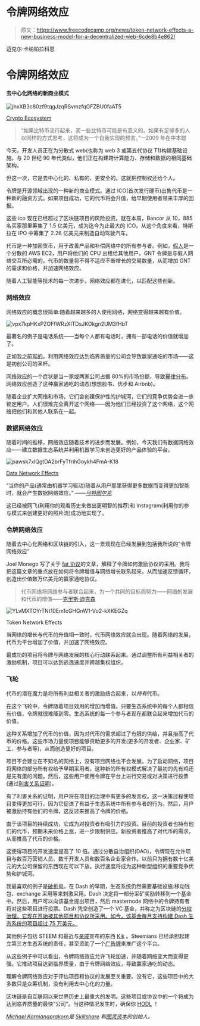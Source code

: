 # 令牌网络效应

> 原文：<https://www.freecodecamp.org/news/token-network-effects-a-new-business-model-for-a-decentralized-web-6cde8b4e862/>

迈克尔·卡纳帕拉科恩

# **令牌网络效应**

#### 去中心化网络的新商业模式

![jhxXB3c80zf9tqgJzqRSvmzfqGFZBU0faAT5](img/fc62a40bec55f208b1d61a96b64996f9.png)

[Crypto Ecosystem](https://medium.com/birds-view/mapping-the-decentralized-world-of-tomorrow-5bf36b973203?mc_cid=2a1bdd790c&mc_eid=7da9426d1d)

> “如果比特币流行起来，买一些比特币可能是有意义的。如果有足够多的人以同样的方式思考，这将成为一个自我实现的预言。”—2009 年在中本聪

今天，开发人员正在为分散式 web(也称为 web 3 或第五代协议 T1)构建基础设施。与 20 世纪 90 年代类似，他们正在构建跨计算能力、存储和数据的相同基础架构。

但这一次，它是去中心化的、私有的、更安全的。这就把控制权还给个人。

令牌是开源领域出现的一种新的商业模式。通过 ICO(首次发行硬币)出售代币是一种新的融资方式。如果项目成功，它的代币将会升值，给早期使用者带来丰厚的回报。

这些 ico 现在已经超过了区块链项目的风险投资。就在本周，Bancor 从 10，885 名买家那里筹集了 1.5 亿美元，成为迄今为止最大的 ICO。从这个角度来看，特斯拉在 IPO 中筹集了 2.26 亿美元来制造自动驾驶汽车。

代币是一种加密货币，用于改善产品和补偿网络中的所有参与者。例如，[假人](https://blog.golemproject.net/the-economics-of-the-golem-network-token-d64c1a50b1d5)是一个分散的 AWS EC2，用户将他们的 CPU 出租给其他用户。GNT 令牌是与假人网络交互所必需的。代币的数量将不得不适应不断增长的交易数量，从而增加 GNT 的需求和价格，并加速网络效应。

随着人工智能等技术的每一次进步，网络效应都在进化，以匹配这些创新。

### **网络效应**

网络效应的概念很简单:随着越来越多的人使用网络，网络变得越来越有价值。

![vpx7kpHKxPZOFfWRzXlTDsJKOkgn2UM3fHbT](img/68bf593d81e41b16da54d6fd6a1c5fcd.png)

最著名的例子是电话系统——当每个人都有电话时，拥有一部电话的价值就增加了。

正如我之前[写的](https://medium.com/personal-growth/16-mental-models-for-founders-and-leaders-25c3724a5208)，利用网络效应达到临界质量的公司会导致赢家通吃的市场——这是初创公司的圣杯。

网络效应的一个症状是当一家或两家公司占据 80%的市场份额，导致[幂律分布](https://en.wikipedia.org/wiki/Power_law)。网络效应创造了这种赢家通吃的动态(想想脸书、优步和 Airbnb)。

随着企业扩大网络和市场，它们会创建保护性的护城河，它们的竞争优势会进一步锁定用户。人们很难完全离开这个网络——因为他们已经投资了这个网络，这个网络把他们和其他人联系在一起。

### **数据网络效应**

随着时间的推移，网络效应随着技术的进步而发展。例如，今天我们有数据网络效应——建立数据生态系统并利用机器学习来创造更好的产品体验的平台。

![pawsk7xlQgtDA2brFyTfrihGoykh4FmA-K18](img/37dbee6d44a989c083e0fd46ed3cc641.png)

[Data Network Effects](https://medium.com/@muellerfreitag/10-data-acquisition-strategies-for-startups-47166580ee48)

“当你的产品(通常由机器学习驱动)随着从用户那里获得更多数据而变得更加智能时，就会产生数据网络效应。”
*——[马特图尔克](http://mattturck.com/the-power-of-data-network-effects/)*

这已经被网飞(利用你的观看历史来做出更明智的推荐)和 Instagram(利用你的参与模式来创建更好的照片流)成功地实现了。

### **令牌网络效应**

随着去中心化网络和区块链的引入，这一景观现在已经发展到包括我所说的“令牌网络效应”

Joel Monego 写了关于 [fat 协议](http://www.usv.com/blog/fat-protocols)的文章，解释了令牌如何激励协议的采用。我将把这篇文章的重点放在如何将令牌增值与网络增长联系起来，从而加速反馈循环，创造出价值数万亿美元的赢家通吃协议。

> 代币网络将网络参与者联合起来，为一个共同的目标而努力——网络的发展和代币的增值——[克里斯·迪克森](https://medium.com/@cdixon/crypto-tokens-a-breakthrough-in-open-network-design-e600975be2ef)

![YLvMXTOYrTNt10Em1cGHGnW1-Vo2-kXKEGZq](img/f46cf203024f605dbbff5e30b8af09e6.png)

Token Network Effects

当网络的增长与代币的升值相一致时，代币网络效应就会出现。随着网络的发展，代币为平台增加了价值，并加速了网络效应。

最成功的项目将令牌与网络发展的核心行动联系起来。通过调整所有利益相关者的激励机制，项目可以达到逃逸速度并跨越集权组织。

### **飞轮**

代币的潜在魔力是将所有利益相关者的激励结合起来，以*持有*代币。

在这个飞轮中，令牌随着项目效用的增加而增值。只要生态系统中的每个人都相信有价值，令牌就很难降到零。生态系统的每一个参与者现在都联合起来增加代币的价值。

这种关系增加了代币的价值，因为对代币的需求超过了有限的供给，并且抬高了代币的价格。这些市场力量使项目能够资助更多的开发(更多的开发者、企业家、矿工、参与者等)，从而创造更好的项目。

项目不会建立在不知名的网络上，没有项目网络也不会发展。为了启动网络，项目将网络的部分所有权给予早期采用者。这种新的所有权模式解决了最初的先有鸡还是先有蛋的问题。然后，这些用户使用令牌在平台上进行交易或对决策进行投票(通过[利害关系证明](https://bitcoinmagazine.com/articles/what-proof-of-stake-is-and-why-it-matters-1377531463/))。

有了利害关系的证明，用户将在项目的治理中有更多的发言权。这一决策过程使项目变得更加可行，因为它促进了有益于生态系统中所有参与者的行为。然后，用户被激励持有他们的令牌，这反过来推高了令牌的价格。

由于该项目的持续成功，它成为对投资者有吸引力的投资。目前的投资者也持有他们的代币，预期未来价格上涨，进一步限制供应。新投资者推高了对代币的需求，从而推高了代币的价格。

这使得项目的开发速度提高了 10 倍。通过分散自治组织(DAO)，令牌现在允许项目与数百万营销人员、数千开发人员和数百名企业家合作。以前只为拥有数十亿美元的大公司保留的东西现在可以下放。执行速度将成为这种新型组织的重要竞争优势和护城河。

我最喜欢的例子是[破折号](https://www.dash.org/)。在 Dash 的早期，生态系统仍然需要基础设施:移动钱包、exchange 采用等来刺激采用。Dash 决定将一部分采矿奖励转移到一个基金中。然后，用户可以向该基金提出项目，然后 masternode 网络中的令牌持有者将对这些项目进行投票。Dash 凭空创造了一个 VC 基金，并称之为区块链的[分权治理。它现在开始被其他项目和协议所采用。如今，该基金每月支持构建 Dash 生态系统的项目超过 75 万美元。](https://www.dash.org/governance/)

其他例子包括 STEEM 和最近与[亲戚](http://avc.com/2017/05/kin/)宣布的东西 [Kik](https://kin.kik.com/) 。Steemians 已经承担起建立第三方生态系统的责任，甚至资助了一个[广告牌](https://themerkle.com/steem-blogger-raises-thousands-of-dollars-to-fund-real-world-billboard-campaign/)来推广这个平台。

从这些例子中可以看出，令牌网络效应允许飞轮加速，并随着网络变大而变得更强。它推动项目达到临界质量，由于令牌网络效应，导致赢家通吃的动态。

理解令牌网络效应对于评估项目和协议的发展至关重要。没有它，这些项目中的大多数只是众筹机制，没有利用去中心化的力量。

区块链是自互联网以来世界历史上最重大的发明。这些项目或协议中的一个将成为达到临界质量的最快“公司”。当这种情况发生时，确保你 [HODL](http://www.urbandictionary.com/define.php?term=hodl) ！

[*Michael Karnjanaprakorn*](http://mikekarnj.com)*是 [Skillshare](http://skillshare.com) 和[图灵资本](http://turing.capital)的创始人。*